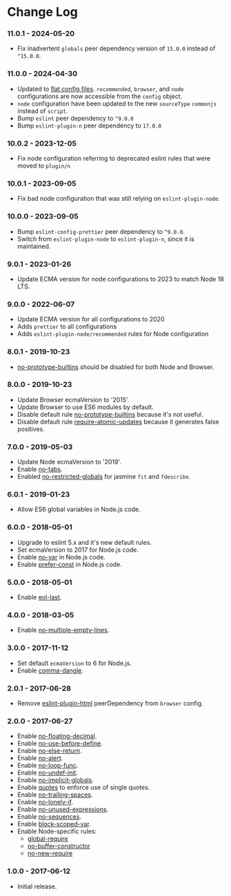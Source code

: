 # Change Log

### 11.0.1 - 2024-05-20

- Fix inadvertent `globals` peer dependency version of `15.0.0` instead of `^15.0.0`.

### 11.0.0 - 2024-04-30

- Updated to [flat config files](https://eslint.org/docs/latest/use/configure/migration-guide#predefined-and-shareable-configs). `recommended`, `browser`, and `node` configurations are now accessible from the `config` object.
- `node` configuration have been updated to the new `sourceType` `commonjs` instead of `script`.
- Bump `eslint` peer dependency to `^9.0.0`
- Bump `eslint-plugin-n` peer dependency to `17.0.0`

### 10.0.2 - 2023-12-05

- Fix node configuration referring to deprecated eslint rules that were moved to `plugin/n`

### 10.0.1 - 2023-09-05

- Fix bad node configuration that was still relying on `eslint-plugin-node`.

### 10.0.0 - 2023-09-05

- Bump `eslint-config-prettier` peer dependency to `^9.0.0`.
- Switch from `eslint-plugin-node` to `eslint-plugin-n`, since it is maintained.

### 9.0.1 - 2023-01-26

- Update ECMA version for node configurations to 2023 to match Node 18 LTS.

### 9.0.0 - 2022-06-07

- Update ECMA version for all configurations to 2020
- Adds `prettier` to all configurations
- Adds `eslint-plugin-node/recommended` rules for Node configuration

### 8.0.1 - 2019-10-23

- [no-prototype-builtins](https://eslint.org/docs/rules/no-prototype-builtins) should be disabled for both Node and Browser.

### 8.0.0 - 2019-10-23

- Update Browser ecmaVersion to '2015'.
- Update Browser to use ES6 modules by default.
- Disable default rule [no-prototype-builtins](https://eslint.org/docs/rules/no-prototype-builtins) because it's not useful.
- Disable default rule [require-atomic-updates](https://eslint.org/docs/rules/require-atomic-updates) because it generates false positives.

### 7.0.0 - 2019-05-03

- Update Node ecmaVersion to '2019'.
- Enable [no-tabs](https://eslint.org/docs/rules/no-tabs).
- Enabled [no-restricted-globals](https://eslint.org/docs/rules/no-restricted-globals) for jasmine `fit` and `fdescribe`.

### 6.0.1 - 2019-01-23

- Allow ES6 global variables in Node.js code.

### 6.0.0 - 2018-05-01

- Upgrade to eslint 5.x and it's new default rules.
- Set ecmaVersion to 2017 for Node.js code.
- Enable [no-var](https://eslint.org/docs/rules/no-var) in Node.js code.
- Enable [prefer-const](https://eslint.org/docs/rules/prefer-const) in Node.js code.

### 5.0.0 - 2018-05-01

- Enable [eol-last](https://eslint.org/docs/rules/eol-last).

### 4.0.0 - 2018-03-05

- Enable [no-multiple-empty-lines](https://eslint.org/docs/rules/no-multiple-empty-lines).

### 3.0.0 - 2017-11-12

- Set default `ecmaVersion` to 6 for Node.js.
- Enable [comma-dangle](https://eslint.org/docs/rules/comma-dangle).

### 2.0.1 - 2017-06-28

- Remove [eslint-plugin-html](https://www.npmjs.com/package/eslint-plugin-html) peerDependency from `browser` config.

### 2.0.0 - 2017-06-27

- Enable [no-floating-decimal](http://eslint.org/docs/rules/no-floating-decimal).
- Enable [no-use-before-define](http://eslint.org/docs/rules/no-use-before-define).
- Enable [no-else-return](http://eslint.org/docs/rules/no-else-return).
- Enable [no-alert](http://eslint.org/docs/rules/no-alert).
- Enable [no-loop-func](http://eslint.org/docs/rules/no-loop-func).
- Enable [no-undef-init](http://eslint.org/docs/rules/no-undef-init).
- Enable [no-implicit-globals](http://eslint.org/docs/rules/no-implicit-globals).
- Enable [quotes](http://eslint.org/docs/rules/quotes) to enforce use of single quotes.
- Enable [no-trailing-spaces](http://eslint.org/docs/rules/no-trailing-spaces).
- Enable [no-lonely-if](http://eslint.org/docs/rules/no-lonely-if).
- Enable [no-unused-expressions](http://eslint.org/docs/rules/no-unused-expressions).
- Enable [no-sequences](http://eslint.org/docs/rules/no-lonely-if).
- Enable [block-scoped-var](http://eslint.org/docs/rules/block-scoped-var).
- Enable Node-specific rules:
  - [global-require](http://eslint.org/docs/rules/global-require)
  - [no-buffer-constructor](http://eslint.org/docs/rules/no-buffer-constructor)
  - [no-new-require](http://eslint.org/docs/rules/no-new-require)

### 1.0.0 - 2017-06-12

- Initial release.
